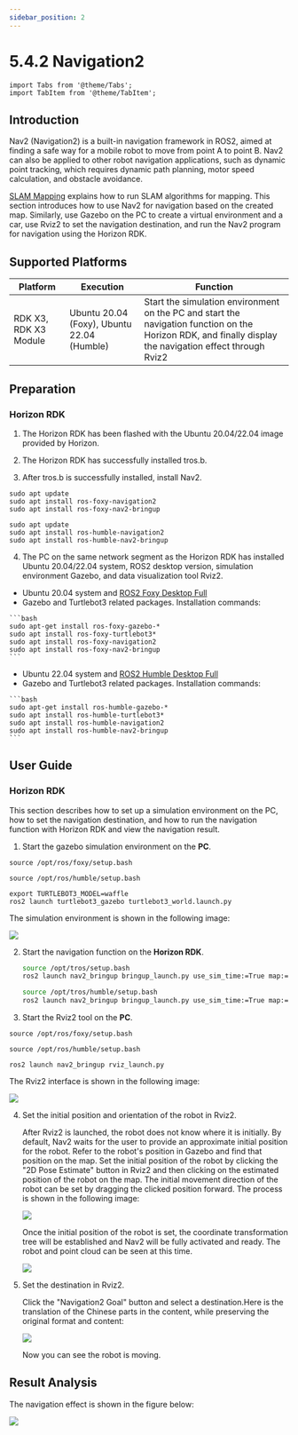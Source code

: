 ```yaml
---
sidebar_position: 2
---
```


# 5.4.2 Navigation2

```mdx-code-block
import Tabs from '@theme/Tabs';
import TabItem from '@theme/TabItem';
```

## Introduction

Nav2 (Navigation2) is a built-in navigation framework in ROS2, aimed at finding a safe way for a mobile robot to move from point A to point B. Nav2 can also be applied to other robot navigation applications, such as dynamic point tracking, which requires dynamic path planning, motor speed calculation, and obstacle avoidance.

[SLAM Mapping](./slam) explains how to run SLAM algorithms for mapping. This section introduces how to use Nav2 for navigation based on the created map. Similarly, use Gazebo on the PC to create a virtual environment and a car, use Rviz2 to set the navigation destination, and run the Nav2 program for navigation using the Horizon RDK.

## Supported Platforms

| Platform                | Execution      | Function             |
| ----------------------- | -------------- | --------------------------------- |
| RDK X3, RDK X3 Module    | Ubuntu 20.04 (Foxy), Ubuntu 22.04 (Humble)   | Start the simulation environment on the PC and start the navigation function on the Horizon RDK, and finally display the navigation effect through Rviz2 |

## Preparation

### Horizon RDK

1. The Horizon RDK has been flashed with the  Ubuntu 20.04/22.04 image provided by Horizon.

2. The Horizon RDK has successfully installed tros.b.

3. After tros.b is successfully installed, install Nav2.

 <Tabs groupId="tros-distro">
 <TabItem value="foxy" label="Foxy">

   ```shell
   sudo apt update 
   sudo apt install ros-foxy-navigation2
   sudo apt install ros-foxy-nav2-bringup
   ```

 </TabItem>
 <TabItem value="humble" label="Humble">

   ```shell
   sudo apt update 
   sudo apt install ros-humble-navigation2
   sudo apt install ros-humble-nav2-bringup
   ```

 </TabItem>
 </Tabs>

4. The PC on the same network segment as the Horizon RDK has installed Ubuntu 20.04/22.04 system, ROS2 desktop version, simulation environment Gazebo, and data visualization tool Rviz2.

 <Tabs groupId="tros-distro">
 <TabItem value="foxy" label="Foxy">

   - Ubuntu 20.04 system and [ROS2 Foxy Desktop Full](https://docs.ros.org/en/foxy/Installation/Ubuntu-Install-Debians.html)
   - Gazebo and Turtlebot3 related packages. Installation commands:

    ```bash
    sudo apt-get install ros-foxy-gazebo-*
    sudo apt install ros-foxy-turtlebot3*
    sudo apt install ros-foxy-navigation2
    sudo apt install ros-foxy-nav2-bringup
    ```

 </TabItem>
 <TabItem value="humble" label="Humble">

   - Ubuntu 22.04 system and [ROS2 Humble Desktop Full](https://docs.ros.org/en/humble/Installation/Ubuntu-Install-Debians.html)
   - Gazebo and Turtlebot3 related packages. Installation commands:

    ```bash
    sudo apt-get install ros-humble-gazebo-*
    sudo apt install ros-humble-turtlebot3*
    sudo apt install ros-humble-navigation2
    sudo apt install ros-humble-nav2-bringup
    ```

 </TabItem>
 </Tabs>

## User Guide

### Horizon RDK

This section describes how to set up a simulation environment on the PC, how to set the navigation destination, and how to run the navigation function with Horizon RDK and view the navigation result.

1. Start the gazebo simulation environment on the **PC**.

<Tabs groupId="tros-distro">
<TabItem value="foxy" label="Foxy">

   ```shell
   source /opt/ros/foxy/setup.bash
   ```

</TabItem>
<TabItem value="humble" label="Humble">

   ```shell
   source /opt/ros/humble/setup.bash
   ```

</TabItem>
</Tabs>

   ```shell
   export TURTLEBOT3_MODEL=waffle
   ros2 launch turtlebot3_gazebo turtlebot3_world.launch.py
   ```

   The simulation environment is shown in the following image:

   ![](/../static/img/05_Robot_development/04_apps/image/nav2/gazebo.png)

2. Start the navigation function on the **Horizon RDK**.

   <Tabs groupId="tros-distro">
   <TabItem value="foxy" label="Foxy">

   ```bash
   source /opt/tros/setup.bash
   ros2 launch nav2_bringup bringup_launch.py use_sim_time:=True map:=/opt/ros/foxy/share/nav2_bringup/maps/turtlebot3_world.yaml
   ```

   </TabItem>

   <TabItem value="humble" label="Humble">

   ```bash
   source /opt/tros/humble/setup.bash
   ros2 launch nav2_bringup bringup_launch.py use_sim_time:=True map:=/opt/ros/humble/share/nav2_bringup/maps/turtlebot3_world.yaml
   ```

   </TabItem>

   </Tabs>

3. Start the Rviz2 tool on the **PC**.

<Tabs groupId="tros-distro">
<TabItem value="foxy" label="Foxy">

   ```shell
   source /opt/ros/foxy/setup.bash
   ```

</TabItem>
<TabItem value="humble" label="Humble">

   ```shell
   source /opt/ros/humble/setup.bash
   ```

</TabItem>
</Tabs>

   ```shell
   ros2 launch nav2_bringup rviz_launch.py
   ```

   The Rviz2 interface is shown in the following image:

   ![](/../static/img/05_Robot_development/04_apps/image/nav2/rviz.png)

4. Set the initial position and orientation of the robot in Rviz2.

   After Rviz2 is launched, the robot does not know where it is initially. By default, Nav2 waits for the user to provide an approximate initial position for the robot. Refer to the robot's position in Gazebo and find that position on the map. Set the initial position of the robot by clicking the "2D Pose Estimate" button in Rviz2 and then clicking on the estimated position of the robot on the map. The initial movement direction of the robot can be set by dragging the clicked position forward. The process is shown in the following image:

   ![](/../static/img/05_Robot_development/04_apps/image/nav2/rviz_init.png)

   Once the initial position of the robot is set, the coordinate transformation tree will be established and Nav2 will be fully activated and ready. The robot and point cloud can be seen at this time.

   ![](/../static/img/05_Robot_development/04_apps/image/nav2/rviz_start.png)

5. Set the destination in Rviz2.

   Click the "Navigation2 Goal" button and select a destination.Here is the translation of the Chinese parts in the content, while preserving the original format and content:

   ![](/../static/img/05_Robot_development/04_apps/image/nav2/rviz_goal.png)

   Now you can see the robot is moving.

## Result Analysis

The navigation effect is shown in the figure below:

![](/../static/img/05_Robot_development/04_apps/image/nav2/rviz_nav2.gif)